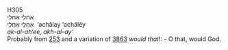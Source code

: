H305  
אחלי אחלי  
אַחֲלַי אַחֲלֵי ‎ ‘achălay ‘achălêy  
*ak-al-ah‘ee,* *akh-al-ay‘*  
Probably from [253](h0253) and a variation of [3863](h3863) *would*
*that*!: - O that, would God.  
